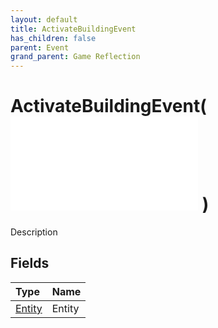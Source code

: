 ```yaml
---
layout: default
title: ActivateBuildingEvent
has_children: false
parent: Event
grand_parent: Game Reflection
---
```

# ActivateBuildingEvent( ![ EntityEventBase ](/game-reflection/events/entity_event_base.md) )
Description 

## Fields
| Type | Name |
|:-------------|:--------------|
| [Entity](/game-reflection/classes/entity.md) | Entity |
